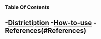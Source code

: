 ### Table Of Contents
-[Districtiption](#description)
-[How-to-use](#How-to-use)
-References(#References)
-------

